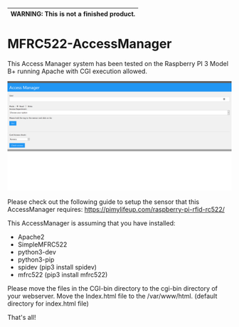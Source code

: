 | WARNING: This is not a finished product. |
| --- |

# MFRC522-AccessManager

This Access Manager system has been tested on the Raspberry PI 3 Model B+ running Apache with CGI execution allowed.



![alt text](https://github.com/CLStrike/MFRC522-AccessManager/raw/main/accessmanager_mainmenu.png)

Please check out the following guide to setup the sensor that this AccessManager requires:
https://pimylifeup.com/raspberry-pi-rfid-rc522/

This AccessManager is assuming that you have installed:
- Apache2
- SimpleMFRC522
- python3-dev
- python3-pip
- spidev (pip3 install spidev)
- mfrc522 (pip3 install mfrc522)

Please move the files in the CGI-bin directory to the cgi-bin directory of your webserver.
Move the Index.html file to the /var/www/html. (default directory for index.html file)


That's all!

